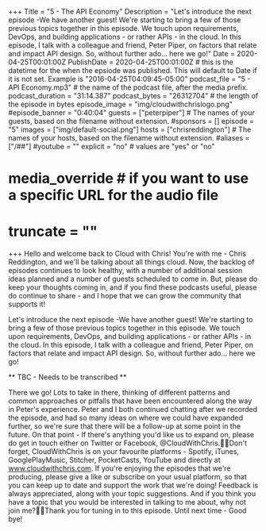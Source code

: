 +++
Title = "5 - The API Economy"
Description = "Let's introduce the next episode -We have another guest! We're starting to bring a few of those previous topics together in this episode. We touch upon requirements, DevOps, and building applications - or rather APIs - in the cloud. In this episode, I talk with a colleague and friend, Peter Piper, on factors that relate and impact API design. So, without further ado… here we go!"
Date = 2020-04-25T00:01:00Z
PublishDate = 2020-04-25T00:01:00Z # this is the datetime for the when the epsiode was published. This will default to Date if it is not set. Example is "2016-04-25T04:09:45-05:00"
podcast_file = "5 - API Economy.mp3" # the name of the podcast file, after the media prefix.
podcast_duration = "31:14.387"
podcast_bytes = "26312704" # the length of the episode in bytes
episode_image = "img/cloudwithchrislogo.png"
#episode_banner = "0:40:04"
guests = ["peterpiper"] # The names of your guests, based on the filename without extension.
#sponsors = []
episode = "5"
images = ["img/default-social.png"]
hosts = ["chrisreddington"] # The names of your hosts, based on the filename without extension.
#aliases = ["/##"]
#youtube = ""
explicit = "no" # values are "yes" or "no"
# media_override # if you want to use a specific URL for the audio file
# truncate = ""
+++
Hello and welcome back to Cloud with Chris! You're with me - Chris Reddington, and we'll be talking about all things cloud. Now, the backlog of episodes continues to look healthy, with a number of additional session ideas planned and a number of guests scheduled to come in. But, please do keep your thoughts coming in, and if you find these podcasts useful, please do continue to share - and I hope that we can grow the community that supports it!

Let's introduce the next episode -We have another guest! We're starting to bring a few of those previous topics together in this episode. We touch upon requirements, DevOps, and building applications - or rather APIs - in the cloud. In this episode, I talk with a colleague and friend, Peter Piper, on factors that relate and impact API design. So, without further ado… here we go!

** TBC - Needs to be transcribed **

There we go! Lots to take in there, thinking of different patterns and common approaches or pitfalls that have been encountered along the way in Peter's experience. Peter and I both continued chatting after we recorded the episode, and had so many ideas on where we could have expanded further, so we're sure that there will be a follow-up at some point in the future. On that point - If there's anything you'd like us to expand on, please do get in touch either on Twitter or Facebook, @CloudWithChris.Don't forget, CloudWithChris is on your favourite platforms - Spotify, iTunes, GooglePlayMusic, Stitcher, PocketCasts, YouTube and directly at www.cloudwithchris.com. If you're enjoying the episodes that we're producing, please give a like or subscribe on your usual platform, so that you can keep up to date and support the work that we're doing! Feedback is always appreciated, along with your topic suggestions. And if you think you have a topic that you would be interested in talking to me about, why not join me?Thank you for tuning in to this episode. Until next time - Good bye!